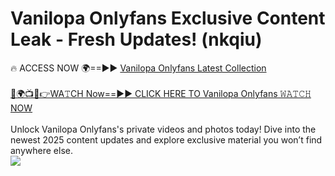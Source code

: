 # Vanilopa Onlyfans Exclusive Content Leak - Fresh Updates! (nkqiu)

🔥 ACCESS NOW 🌍==►► <a href="https://tinyurl.com/kvy9nzfs" rel="nofollow">Vanilopa Onlyfans Latest Collection</a>
<br><br>
[🔴🌍📺📱👉WA𝚃CH Now==►► CLICK HERE TO Vanilopa Onlyfans 𝚆𝙰𝚃𝙲𝙷 NOW](https://tinyurl.com/kvy9nzfs)
<br><br>
Unlock Vanilopa Onlyfans's private videos and photos today! Dive into the newest 2025 content updates and explore exclusive material you won’t find anywhere else.
<br>
<a href="https://tinyurl.com/kvy9nzfs" rel="nofollow" data-target="animated-image.originalLink"><img src="https://camo.githubusercontent.com/8a4f000d20f83aca3bf7ec5f350d767afa0574a8a352519fd8cfa583a6f93a33/68747470733a2f2f692e696d6775722e636f6d2f644a486b345a712e676966" data-canonical-src="https://i.imgur.com/dJHk4Zq.gif" style="max-width: 100%; display: inline-block;" data-target="animated-image.originalImage"></a>
<br>
